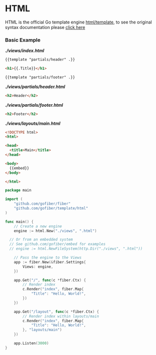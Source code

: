 # HTML

HTML is the official Go template engine [html/template](https://golang.org/pkg/html/template/), to see the original syntax documentation please [click here](https://curtisvermeeren.github.io/2017/09/14/Golang-Templates-Cheatsheet#actions)

### Basic Example

_**./views/index.html**_
```html
{{template "partials/header" .}}

<h1>{{.Title}}</h1>

{{template "partials/footer" .}}
```
_**./views/partials/header.html**_
```html
<h2>Header</h2>
```
_**./views/partials/footer.html**_
```html
<h2>Footer</h2>
```
_**./views/layouts/main.html**_
```html
<!DOCTYPE html>
<html>

<head>
  <title>Main</title>
</head>

<body>
  {{embed}}
</body>

</html>
```

```go
package main

import (
	"github.com/gofiber/fiber"
	"github.com/gofiber/template/html"
)

func main() {
	// Create a new engine
	engine := html.New("./views", ".html")

  // Or from an embedded system
  // See github.com/gofiber/embed for examples
  // engine := html.NewFileSystem(http.Dir("./views", ".html"))

	// Pass the engine to the Views
	app := fiber.New(&fiber.Settings{
		Views: engine,
	})

	app.Get("/", func(c *fiber.Ctx) {
		// Render index
		c.Render("index", fiber.Map{
			"Title": "Hello, World!",
		})
	})

	app.Get("/layout", func(c *fiber.Ctx) {
		// Render index within layouts/main
		c.Render("index", fiber.Map{
			"Title": "Hello, World!",
		}, "layouts/main")
	})

	app.Listen(3000)
}

```